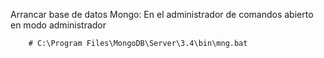 Arrancar base de datos Mongo: En el administrador de comandos abierto en modo administrador

		# C:\Program Files\MongoDB\Server\3.4\bin\mng.bat
